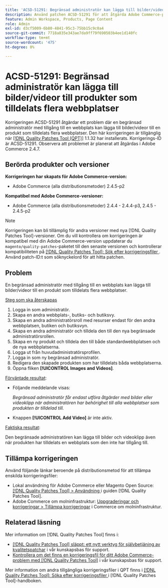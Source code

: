 ```yaml
---
title: 'ACSD-51291: Begränsad administratör kan lägga till bilder/videor till produkt som tilldelats flera webbplatser'
description: Använd patchen ACSD-51291 för att åtgärda Adobe Commerce-problemet där en begränsad administratör med tillgång till en webbplats kan lägga till bilder/videor till en produkt som tilldelats flera webbplatser.
feature: Admin Workspace, Products, Page Content
role: Admin
exl-id: d3cf5009-6b80-4841-95c3-75bb15c9c0a4
source-git-commit: 7718a835e343ae7da9ff79f690503b4ee1d140fc
workflow-type: tm+mt
source-wordcount: '475'
ht-degree: 0%

---
```


# ACSD-51291: Begränsad administratör kan lägga till bilder/videor till produkter som tilldelats flera webbplatser

Korrigeringen ACSD-51291 åtgärdar ett problem där en begränsad administratör med tillgång till en webbplats kan lägga till bilder/videor till en produkt som tilldelats flera webbplatser. Den här korrigeringen är tillgänglig när [[!DNL Quality Patches Tool (QPT)]](/help/announcements/adobe-commerce-announcements/magento-quality-patches-released-new-tool-to-self-serve-quality-patches.md) 1.1.32 har installerats. Korrigerings-ID är ACSD-51291. Observera att problemet är planerat att åtgärdas i Adobe Commerce 2.4.7.

## Berörda produkter och versioner

**Korrigeringen har skapats för Adobe Commerce-version:**

* Adobe Commerce (alla distributionsmetoder) 2.4.5-p2

**Kompatibel med Adobe Commerce-versioner:**

* Adobe Commerce (alla distributionsmetoder) 2.4.4 - 2.4.4-p3, 2.4.5 - 2.4.5-p2

>[!NOTE]
>
>Korrigeringen kan bli tillämplig för andra versioner med nya [!DNL Quality Patches Tool]-versioner. Om du vill kontrollera om korrigeringen är kompatibel med din Adobe Commerce-version uppdaterar du `magento/quality-patches`-paketet till den senaste versionen och kontrollerar kompatibiliteten på [[!DNL Quality Patches Tool]: Sök efter korrigeringsfiler ](https://experienceleague.adobe.com/tools/commerce-quality-patches/index.html). Använd patch-ID:t som söknyckelord för att hitta patchen.

## Problem

En begränsad administratör med tillgång till en webbplats kan lägga till bilder/videor till en produkt som tilldelats flera webbplatser.

<u>Steg som ska återskapas</u>

1. Logga in som administratör.
1. Skapa en andra webbplats-, butiks- och butiksvy.
1. Skapa en andra administratörsroll med resurser endast för den andra webbplatsen, butiken och butiksvyn.
1. Skapa en andra administratör och tilldela den till den nya begränsade administratörsrollen.
1. Skapa en ny produkt och tilldela den till både standardwebbplatsen och de nya webbplatserna.
1. Logga ut från huvudadministratörsprofilen.
1. Logga in som ny begränsad administratör.
1. Redigera den skapade produkten som har tilldelats båda webbplatserna.
1. Öppna fliken **[!UICONTROL Images and Videos]**.

<u>Förväntade resultat</u>:

* Följande meddelande visas:

  *Begränsad administratör får endast utföra åtgärder med bilder eller videoklipp när administratören har behörighet till alla webbplatser som produkten är tilldelad till.*

* Knappen **[!UICONTROL Add Video]** är inte aktiv.

<u>Faktiska resultat</u>:

Den begränsade administratören kan lägga till bilder och videoklipp även när produkten har tilldelats en webbplats som den inte har tillgång till.

## Tillämpa korrigeringen

Använd följande länkar beroende på distributionsmetod för att tillämpa enskilda korrigeringsfiler:

* Lokal användning för Adobe Commerce eller Magento Open Source: [[!DNL Quality Patches Tool] > Användning ](https://experienceleague.adobe.com/docs/commerce-operations/tools/quality-patches-tool/usage.html) i guiden [!DNL Quality Patches Tool].
* Adobe Commerce om molninfrastruktur: [Uppgraderingar och korrigeringar > Tillämpa korrigeringar](https://experienceleague.adobe.com/docs/commerce-cloud-service/user-guide/develop/upgrade/apply-patches.html) i Commerce om molninfrastruktur.

## Relaterad läsning

Mer information om [!DNL Quality Patches Tool] finns i:

* [[!DNL Quality Patches Tool] släppt: ett nytt verktyg för självbetjäning av kvalitetspatchar](/help/announcements/adobe-commerce-announcements/magento-quality-patches-released-new-tool-to-self-serve-quality-patches.md) i vår kunskapsbas för support.
* [Kontrollera om det finns en korrigeringsfil för ditt Adobe Commerce-problem med  [!DNL Quality Patches Tool]](/help/support-tools/patches-available-in-qpt-tool/check-patch-for-magento-issue-with-magento-quality-patches.md) i vår kunskapsbas för support.

Mer information om andra tillgängliga korrigeringsfiler i QPT finns i [[!DNL Quality Patches Tool]: Söka efter korrigeringsfiler ](https://experienceleague.adobe.com/tools/commerce-quality-patches/index.html) i [!DNL Quality Patches Tool]-handboken.
